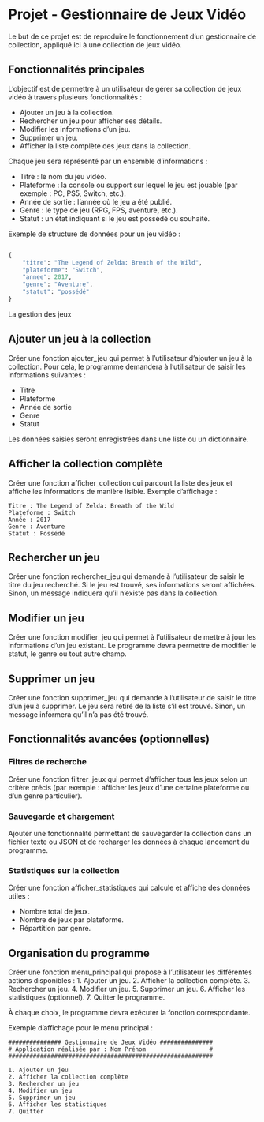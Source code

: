 # Projet - Gestionnaire de Jeux Vidéo

Le but de ce projet est de reproduire le fonctionnement d’un gestionnaire de collection, appliqué ici à une collection de jeux vidéo.

## Fonctionnalités principales

L’objectif est de permettre à un utilisateur de gérer sa collection de jeux vidéo à travers plusieurs fonctionnalités :
- Ajouter un jeu à la collection.
-	Rechercher un jeu pour afficher ses détails.
-	Modifier les informations d’un jeu.
-	Supprimer un jeu.
-	Afficher la liste complète des jeux dans la collection.

Chaque jeu sera représenté par un ensemble d’informations :
-	Titre : le nom du jeu vidéo.
-	Plateforme : la console ou support sur lequel le jeu est jouable (par exemple : PC, PS5, Switch, etc.).
-	Année de sortie : l’année où le jeu a été publié.
-	Genre : le type de jeu (RPG, FPS, aventure, etc.).
-	Statut : un état indiquant si le jeu est possédé ou souhaité.

Exemple de structure de données pour un jeu vidéo :

```python

{
    "titre": "The Legend of Zelda: Breath of the Wild",
    "plateforme": "Switch",
    "annee": 2017,
    "genre": "Aventure",
    "statut": "possédé"
}
```

La gestion des jeux

## Ajouter un jeu à la collection

Créer une fonction ajouter_jeu qui permet à l’utilisateur d’ajouter un jeu à la collection.
Pour cela, le programme demandera à l’utilisateur de saisir les informations suivantes :
-	Titre
-	Plateforme
-	Année de sortie
-	Genre
-	Statut

Les données saisies seront enregistrées dans une liste ou un dictionnaire.

## Afficher la collection complète

Créer une fonction afficher_collection qui parcourt la liste des jeux et affiche les informations de manière lisible.
Exemple d’affichage :

```
Titre : The Legend of Zelda: Breath of the Wild
Plateforme : Switch
Année : 2017
Genre : Aventure
Statut : Possédé
```

## Rechercher un jeu

Créer une fonction rechercher_jeu qui demande à l’utilisateur de saisir le titre du jeu recherché.
Si le jeu est trouvé, ses informations seront affichées. Sinon, un message indiquera qu’il n’existe pas dans la collection.

## Modifier un jeu

Créer une fonction modifier_jeu qui permet à l’utilisateur de mettre à jour les informations d’un jeu existant.
Le programme devra permettre de modifier le statut, le genre ou tout autre champ.

## Supprimer un jeu

Créer une fonction supprimer_jeu qui demande à l’utilisateur de saisir le titre d’un jeu à supprimer.
Le jeu sera retiré de la liste s’il est trouvé. Sinon, un message informera qu’il n’a pas été trouvé.

## Fonctionnalités avancées (optionnelles)

### Filtres de recherche

Créer une fonction filtrer_jeux qui permet d’afficher tous les jeux selon un critère précis (par exemple : afficher les jeux d’une certaine plateforme ou d’un genre particulier).

### Sauvegarde et chargement

Ajouter une fonctionnalité permettant de sauvegarder la collection dans un fichier texte ou JSON et de recharger les données à chaque lancement du programme.

### Statistiques sur la collection

Créer une fonction afficher_statistiques qui calcule et affiche des données utiles :
-	Nombre total de jeux.
-	Nombre de jeux par plateforme.
-	Répartition par genre.

## Organisation du programme

Créer une fonction menu_principal qui propose à l’utilisateur les différentes actions disponibles :
	1.	Ajouter un jeu.
	2.	Afficher la collection complète.
	3.	Rechercher un jeu.
	4.	Modifier un jeu.
	5.	Supprimer un jeu.
	6.	Afficher les statistiques (optionnel).
	7.	Quitter le programme.

À chaque choix, le programme devra exécuter la fonction correspondante.

Exemple d’affichage pour le menu principal :

```
############### Gestionnaire de Jeux Vidéo ###############
# Application réalisée par : Nom Prénom                  #
##########################################################

1. Ajouter un jeu
2. Afficher la collection complète
3. Rechercher un jeu
4. Modifier un jeu
5. Supprimer un jeu
6. Afficher les statistiques
7. Quitter
```
